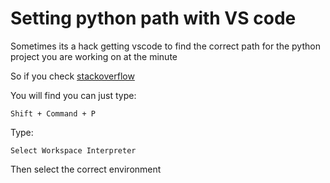 # Setting python path with VS code

Sometimes its a hack getting vscode to find the correct path for the python project you are working on at the minute

So if you check [stackoverflow](https://stackoverflow.com/questions/37642045/use-virtualenv-with-python-with-visual-studio-code-in-ubuntu)

You will find you can just type:

    Shift + Command + P

Type:

    Select Workspace Interpreter

Then select the correct environment